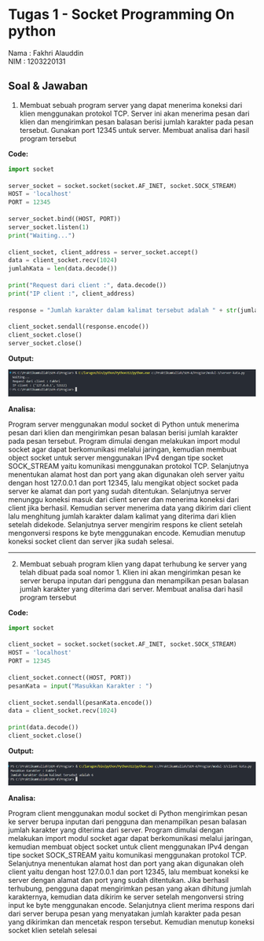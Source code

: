 # Tugas 1 - Socket Programming On python

Nama  : Fakhri Alauddin
<br>
NIM   : 1203220131


## Soal & Jawaban
1. Membuat sebuah program server yang dapat menerima koneksi dari klien menggunakan protokol TCP. Server ini akan menerima pesan dari klien dan mengirimkan pesan balasan berisi jumlah karakter pada pesan tersebut. Gunakan port 12345 untuk server. Membuat analisa dari hasil program tersebut


**Code:**

```python
import socket

server_socket = socket.socket(socket.AF_INET, socket.SOCK_STREAM)
HOST = 'localhost'
PORT = 12345

server_socket.bind((HOST, PORT))
server_socket.listen(1)
print("Waiting...")

client_socket, client_address = server_socket.accept()
data = client_socket.recv(1024)
jumlahKata = len(data.decode())

print("Request dari client :", data.decode())
print("IP client :", client_address)

response = "Jumlah karakter dalam kalimat tersebut adalah " + str(jumlahKata)

client_socket.sendall(response.encode())
client_socket.close()
server_socket.close()
```

**Output:**

![alt text](image.png)

**Analisa:**

Program server menggunakan modul socket di Python untuk menerima pesan dari klien dan mengirimkan pesan balasan berisi jumlah karakter pada pesan tersebut. Program dimulai dengan melakukan import modul socket agar dapat berkomunikasi melalui jaringan, kemudian membuat object socket untuk server menggunakan IPv4 dengan tipe socket SOCK_STREAM yaitu komunikasi menggunakan protokol TCP. Selanjutnya menentukan alamat host dan port yang akan digunakan oleh server yaitu dengan host 127.0.0.1 dan port 12345, lalu mengikat object socket pada server ke alamat dan port yang sudah ditentukan. Selanjutnya server menunggu koneksi masuk dari client server dan menerima koneksi dari client jika berhasil. Kemudian server menerima data yang dikirim dari client lalu menghitung jumlah karakter dalam kalimat yang diterima dari klien setelah didekode. Selanjutnya server mengirim respons ke client setelah mengonversi respons ke byte menggunakan encode. Kemudian menutup koneksi socket client dan server jika sudah selesai.

---


2. Membuat sebuah program klien yang dapat terhubung ke server yang telah dibuat pada soal nomor 1. Klien ini akan mengirimkan pesan ke server berupa inputan dari pengguna dan menampilkan pesan balasan jumlah karakter yang diterima dari server. Membuat analisa dari hasil program tersebut 

**Code:**

```python
import socket

client_socket = socket.socket(socket.AF_INET, socket.SOCK_STREAM)
HOST = 'localhost'
PORT = 12345

client_socket.connect((HOST, PORT))
pesanKata = input("Masukkan Karakter : ")

client_socket.sendall(pesanKata.encode())
data = client_socket.recv(1024)

print(data.decode())
client_socket.close()
```

**Output:**

![alt text](image-1.png)

**Analisa:**

Program client menggunakan modul socket di Python mengirimkan pesan ke server berupa inputan dari pengguna dan menampilkan pesan balasan jumlah karakter yang diterima dari server. Program dimulai dengan melakukan import modul socket agar dapat berkomunikasi melalui jaringan, kemudian membuat object socket untuk client menggunakan IPv4 dengan tipe socket SOCK_STREAM yaitu komunikasi menggunakan protokol TCP. Selanjutnya menentukan alamat host dan port yang akan digunakan oleh client yaitu dengan host 127.0.0.1 dan port 12345, lalu membuat koneksi ke server dengan alamat dan port yang sudah ditentukan. Jika berhasil terhubung, pengguna dapat mengirimkan pesan yang akan dihitung jumlah karakternya, kemudian data dikirim ke server setelah mengonversi string input ke byte menggunakan encode. Selanjutnya client merima respons dari dari server berupa pesan yang menyatakan jumlah karakter pada pesan yang dikirimkan dan mencetak respon tersebut. Kemudian menutup koneksi socket klien setelah selesai